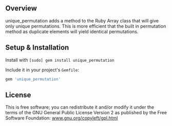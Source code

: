 Overview
--------

unique_permutation adds a method to the Ruby Array class that will give only unique permutations.
This is more efficient that the built in permutation method as duplicate elements will yield identical permutations.

Setup & Installation
--------------------

Install with `[sudo] gem install unique_permutation`

Include it in your project's `Gemfile`:

``` ruby
gem 'unique_permutation'
```

License
---------

This is free software; you can redistribute it and/or modify it under the terms of the GNU General Public License Version 2 as published by the Free Software Foundation: www.gnu.org/copyleft/gpl.html